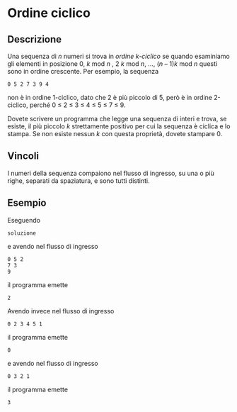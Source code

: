 Ordine ciclico
==============

Descrizione
-----------

Una sequenza di <var>n</var> numeri si trova in *ordine <var>k</var>-ciclico* se quando esaminiamo 
gli elementi in posizione 0, <var>k</var> mod <var>n</var> , 2
<var>k</var> mod <var>n</var>, ..., (<var>n</var> – 1)<var>k</var> mod <var>n</var> 
questi sono in ordine crescente. Per esempio, la sequenza

    0 5 2 7 3 9 4

non è in ordine 1-ciclico, dato che 2 è più piccolo di 5, però è in ordine 2-ciclico,
perché 0 ≤ 2 ≤ 3 ≤ 4 ≤ 5 ≤ 7 ≤ 9.

Dovete scrivere un programma che legge una sequenza di interi e trova, se
esiste, il più piccolo <var>k</var> strettamente positivo per cui la
sequenza è ciclica e lo stampa. Se non esiste nessun <var>k</var> con
questa proprietà, dovete stampare 0.

Vincoli
-------

I numeri della sequenza compaiono nel flusso di ingresso, su una o più righe,
separati da spaziatura, e sono tutti distinti.

Esempio
-------

Eseguendo

	soluzione

e avendo nel flusso di ingresso

    0 5 2
    7 3
    9

il programma emette

	2

Avendo invece nel flusso di ingresso

    0 2 3 4 5 1

il programma emette

    0

e avendo nel flusso di ingresso

    0 3 2 1

il programma emette

    3

